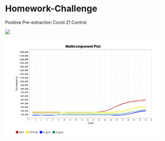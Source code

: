# Homework-Challenge
Positive Pre-extraction Covid 21 Control


![](./positivecontrol.rst)

![](./image.png)
